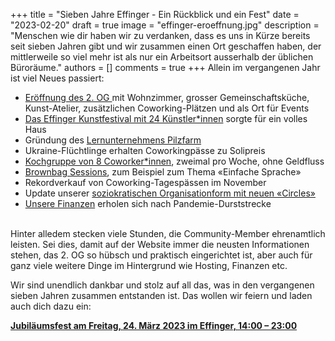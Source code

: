+++
title = "Sieben Jahre Effinger - Ein Rückblick und ein Fest"
date = "2023-02-20"
draft = true
image = "effinger-eroeffnung.jpg"
description = "Menschen wie dir haben wir zu verdanken, dass es uns in Kürze bereits seit sieben Jahren gibt und wir zusammen einen Ort geschaffen haben, der mittlerweile so viel mehr ist als nur ein Arbeitsort ausserhalb der üblichen Büroräume."
authors = []
comments = true
+++
Allein im vergangenen Jahr ist viel Neues passiert:

* [Eröffnung des 2. OG ](https://www.effinger.ch/blog/teamplaetze/)mit Wohnzimmer, grosser Gemeinschaftsküche, Kunst-Atelier, zusätzlichen Coworking-Plätzen und als Ort für Events
* [Das Effinger Kunstfestival mit 24 Künstler*innen](https://www.effinger.ch/blog/effinger-kunstfestival/) sorgte für ein volles Haus
* Gründung des [Lernunternehmens Pilzfarm](http://pilzfarm.be)
* Ukraine-Flüchtlinge erhalten Coworkingpässe zu Solipreis
* [Kochgruppe von 8 Coworker*innen](https://www.linkedin.com/posts/herrbuerli_experiment-bedarfswirtschaft-activity-6960838902668533760-z8LL/), zweimal pro Woche, ohne Geldfluss
* [Brownbag Sessions](http://brownbag.effinger.ch), zum Beispiel zum Thema «Einfache Sprache» 
* Rekordverkauf von Coworking-Tagespässen im November
* Update unserer [soziokratischen Organisationform mit neuen «Circles»](https://www.effinger.ch/circles/)
* [Unsere Finanzen](https://www.effinger.ch/finanzen/) erholen sich nach Pandemie-Durststrecke

\
Hinter alledem stecken viele Stunden, die Community-Member ehrenamtlich leisten. Sei dies, damit auf der Website immer die neusten Informationen stehen, das 2. OG so hübsch und praktisch eingerichtet ist, aber auch für ganz viele weitere Dinge im Hintergrund wie Hosting, Finanzen etc. 

Wir sind unendlich dankbar und stolz auf all das, was in den vergangenen sieben Jahren zusammen entstanden ist. Das wollen wir feiern und laden auch dich dazu ein: 

**[Jubiläumsfest am Freitag, 24. März 2023 im Effinger, 14:00 – 23:00](https://effinger.ch/fest)**
